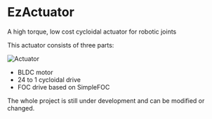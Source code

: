 # EzActuator
A high torque, low cost cycloidal actuator for robotic joints


This actuator consists of three parts:

![Actuator](https://github.com/MackaJunest/EzActuator/assets/95353708/b05e96fc-313e-435e-9240-0fc02698c5e0)
- BLDC motor 
- 24 to 1 cycloidal drive
- FOC drive based on SimpleFOC


The whole project is still under development and can be modified or changed.
